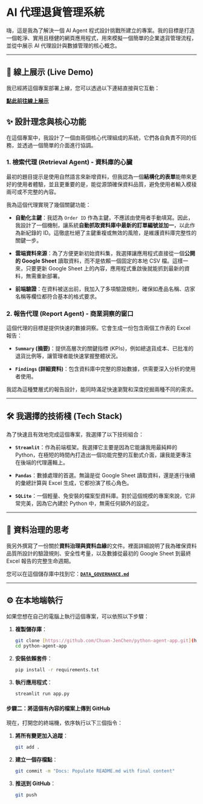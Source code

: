 # AI 代理退貨管理系統

嗨，這是我為了解決一個 AI Agent 程式設計挑戰所建立的專案。我的目標是打造一個乾淨、實用且穩健的網頁應用程式，用來模擬一個簡單的企業退貨管理流程，並從中展示 AI 代理設計與數據管理的核心概念。

---

## 🚀 線上展示 (Live Demo)

我已經將這個專案部署上線，您可以透過以下連結直接與它互動：

[**點此前往線上展示**](https://python-agent-app-chuan-jen.streamlit.app/)

## ✨ 設計理念與核心功能

在這個專案中，我設計了一個由兩個核心代理組成的系統，它們各自負責不同的任務，並透過一個簡單的介面進行協調。

### 1. 檢索代理 (Retrieval Agent) - 資料庫的心臟

最初的題目提示是使用自然語言來新增資料，但我認為一個**結構化的表單**能帶來更好的使用者體驗，並且更重要的是，能從源頭確保資料品質，避免使用者輸入模稜兩可或不完整的內容。

我為這個代理實現了幾個關鍵功能：

* **自動化主鍵**：我認為 `Order ID` 作為主鍵，不應該由使用者手動填寫。因此，我設計了一個機制，讓系統**自動抓取資料庫中最新的訂單編號並加一**，以此作為新紀錄的 ID。這徹底杜絕了主鍵重複或無效的風險，是維護資料庫完整性的關鍵一步。

* **雲端資料來源**：為了方便更新初始資料集，我選擇讓應用程式直接從一個**公開的 Google Sheet** 讀取資料，而不是依賴一個固定的本地 CSV 檔。這樣一來，只要更新 Google Sheet 上的內容，應用程式重啟後就能抓到最新的資料，無需重新部署。

* **前端驗證**：在資料被送出前，我加入了多項驗證規則，確保如產品名稱、店家名稱等欄位都符合基本的格式要求。

### 2. 報告代理 (Report Agent) - 商業洞察的窗口

這個代理的目標是提供快速的數據洞察。它會生成一份包含兩個工作表的 Excel 報告：

* **`Summary` (摘要)**：提供高層次的關鍵指標 (KPIs)，例如總退貨成本、已批准的退貨比例等，讓管理者能快速掌握整體狀況。

* **`Findings` (詳細資料)**：包含資料庫中完整的原始數據，供需要深入分析的使用者使用。

我認為這種雙層式的報告設計，能同時滿足快速瀏覽和深度挖掘兩種不同的需求。

---

## 🛠️ 我選擇的技術棧 (Tech Stack)

為了快速且有效地完成這個專案，我選擇了以下技術組合：

* **`Streamlit`**：作為前端框架。我選擇它主要是因為它能讓我用最純粹的 Python，在極短的時間內打造出一個功能完整的互動式介面，讓我能更專注在後端的代理邏輯上。

* **`Pandas`**：數據處理的首選。無論是從 Google Sheet 讀取資料，還是進行後續的彙總計算與 Excel 生成，它都扮演了核心角色。

* **`SQLite`**：一個輕量、免安裝的檔案型資料庫。對於這個規模的專案來說，它非常完美，因為它內建於 Python 中，無需任何額外的設定。

---

## 📄 資料治理的思考

我另外撰寫了一份關於**資料治理與資料血緣**的文件。裡面詳細說明了我為確保資料品質所設計的驗證規則、安全性考量，以及數據從最初的 Google Sheet 到最終 Excel 報告的完整生命週期。

您可以在這個儲存庫中找到它：[**`DATA_GOVERNANCE.md`**](./DATA_GOVERNANCE.md)

---

## ⚙️ 在本地端執行

如果您想在自己的電腦上執行這個專案，可以依照以下步驟：

1.  **複製儲存庫**：
    ```bash
    git clone [https://github.com/Chuan-JenChen/python-agent-app.git](https://github.com/Chuan-JenChen/python-agent-app.git)
    cd python-agent-app
    ```

2.  **安裝依賴套件**：
    ```bash
    pip install -r requirements.txt
    ```

3.  **執行應用程式**：
    ```bash
    streamlit run app.py
    ```

#### 步驟二：將這個有內容的檔案上傳到 GitHub

現在，打開您的終端機，依序執行以下三個指令：

1.  **將所有變更加入追蹤**：
    ```bash
    git add .
    ```

2.  **建立一個存檔點**：
    ```bash
    git commit -m "Docs: Populate README.md with final content"
    ```

3.  **推送到 GitHub**：
    ```bash
    git push
    ```
